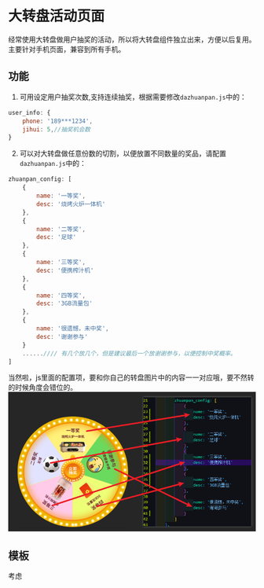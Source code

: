 # 大转盘活动页面

经常使用大转盘做用户抽奖的活动，所以将大转盘组件独立出来，方便以后复用。主要针对手机页面，兼容到所有手机。

## 功能

1. 可用设定用户抽奖次数,支持连续抽奖，根据需要修改`dazhuanpan.js`中的：
```js
user_info: {
    phone: '189***1234',
    jihui: 5,//抽奖机会数
}
```
2. 可以对大转盘做任意份数的切割，以便放置不同数量的奖品，请配置`dazhuanpan.js`中的：
```js
zhuanpan_config: [
    {
        name: '一等奖',
        desc: '烧烤火炉一体机'
    },
    {
        name: '二等奖',
        desc: '足球'
    },
    {
        name: '三等奖',
        desc: '便携榨汁机'
    },
    {
        name: '四等奖',
        desc: '3GB流量包'
    },
    {
        name: '很遗憾，未中奖',
        desc: '谢谢参与'
    }
    ......//// 有几个放几个，但是建议最后一个放谢谢参与，以便控制中奖概率。
]
```
当然啦，js里面的配置项，要和你自己的转盘图片中的内容一一对应哦，要不然转的时候角度会错位的。
![示意图](images/Snipaste_2023-05-06_16-47-16.png)

## 模板

考虑
